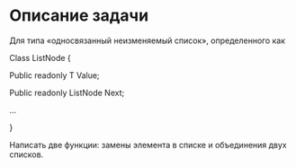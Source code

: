 ﻿# Описание задачи
Для типа «односвязанный неизменяемый список», определенного как </p>
  Class ListNode<T> {</p>
      Public readonly T Value;</p>
      Public readonly ListNode<T> Next;</p>
      …</p>
  }</p>
Написать две функции: замены элемента в списке и объединения двух списков.
